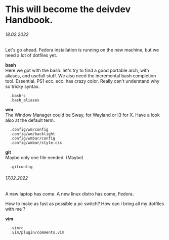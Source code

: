# This will become the deivdev Handbook. 

###### 18.02.2022

  Let's go ahead.
  Fedora installation is running on the new machine,
  but we need a lot of dotfiles yet.
  
  **bash**  
  Here we got with the bash.
  let's try to find a good portable arch, with aliases, and usefull stuff.
  We also need the incremental bash completion tool. Essential.
  PS1 ecc. ecc. has crazy color. Really can't understand why so tricky syntax.

  ```
    .bashrc
    .bash_aliases
  ```

  **wm**  
  The Window Manager could be Sway, for Wayland or i3 for X.
  Have a look also at the default term.
  ```
    .config/wm/config
    .config/wm/backlight
    .config/wmbar/config
    .config/wmbar/style.css
  ```

  **git**  
  Maybe only one file needed. (Maybe)
  ```
    .gitconfig
  ```

###### 17.02.2022

  A new laptop has come.
  A new linux distro has come, Fedora.

  How to make as fast as possible a pc switch? 
  How can i bring all my dotfiles with me ? 

  **vim**  
  ```
    .vimrc  
    .vim/plugin/comments.vim  
  ```
